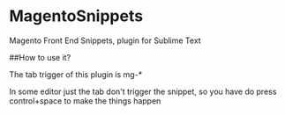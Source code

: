 # MagentoSnippets
Magento Front End Snippets, plugin for Sublime Text

##How to use it?

The tab trigger of this plugin is mg-*

In some editor just the tab don't trigger the snippet, so you have do press control+space to make the things happen
